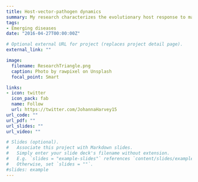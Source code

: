 ```yaml
---
title: Host-vector-pathogen dynamics
summary: My research characterizes the evolutionary host response to malaria parasite infections across a latitudinal gradient in wild birds. Sampling focuses on resident, short, and medium distant migrants in order to capture infections which are a result of climate-change-induced-range shifts of parasites. 
tags:
- Emerging diseases
date: "2016-04-27T00:00:00Z"

# Optional external URL for project (replaces project detail page).
external_link: ""

image: 
  filename: ResearchTriangle.png
  caption: Photo by rawpixel on Unsplash
  focal_point: Smart

links:
- icon: twitter
  icon_pack: fab
  name: Follow
  url: https://twitter.com/JohannaHarvey15
url_code: ""
url_pdf: ""
url_slides: ""
url_video: ""

# Slides (optional).
#   Associate this project with Markdown slides.
#   Simply enter your slide deck's filename without extension.
#   E.g. `slides = "example-slides"` references `content/slides/example-slides.md`.
#   Otherwise, set `slides = ""`.
#slides: example
---
```



